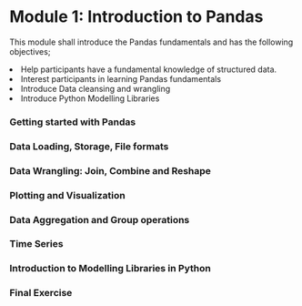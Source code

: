 # Module 1: Introduction to Pandas
This module shall introduce the Pandas fundamentals and has the following objectives;
<li>Help participants have a fundamental knowledge of structured data.</li>
<li>Interest participants in learning Pandas fundamentals</li>
<li>Introduce Data cleansing and wrangling</li>
<li>Introduce Python Modelling Libraries</li>

### Getting started with Pandas
### Data Loading, Storage, File formats
### Data Wrangling: Join, Combine and Reshape
### Plotting and Visualization
### Data Aggregation and Group operations
### Time Series
### Introduction to Modelling Libraries in Python
### Final Exercise
    
